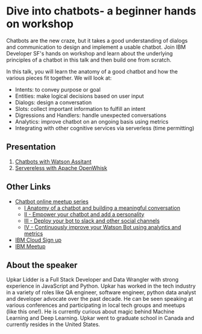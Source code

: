 # Dive into chatbots- a beginner hands on workshop

Chatbots are the new craze, but it takes a good understanding of dialogs and communication to design and implement a usable chatbot. Join IBM Developer SF's hands on workshop and learn about the underlying principles of a chatbot in this talk and then build one from scratch.

In this talk, you will learn the anatomy of a good chatbot and how the various pieces fit together. We will look at:

- Intents: to convey purpose or goal
- Entities: make logical decisions based on user input
- Dialogs: design a conversation
- Slots: collect important information to fulfill an intent
- Digressions and Handlers: handle unexpected conversations
- Analytics: improve chatbot on an ongoing basis using metrics
- Integrating with other cognitive services via serverless (time permitting)

## Presentation
1. [Chatbots with Watson Assitant](assets/ibm-chatbots-hackerdojo.pdf)
2. [Servereless with Apache OpenWhisk](https://slides.com/upkar/sfhtml5-serverless)

## Other Links
* [Chatbot online meetup series](https://github.com/lidderupk/ibm-chatbot-series)
  - [I Anatomy of a chatbot and building a meaningful conversation](https://www.crowdcast.io/e/anatomy-of-a-chatbot-and) 
  - [II - Empower your chatbot and add a personality](https://www.crowdcast.io/e/empower-your-chatbot-and)
  - [III - Deploy your bot to slack and other social channels](https://www.crowdcast.io/e/deploy-your-bot-to-slack)
  - [IV - Continuously improve your Watson Bot using analytics and metrics](https://www.crowdcast.io/e/continuously-improve) 
* [IBM Cloud Sign up](http://bit.ly/ibm-signup)
* [IBM Meetup](http://bit.ly/ibm-meetup)
## About the speaker
Upkar Lidder is a Full Stack Developer and Data Wrangler with strong experience in JavaScript and Python. Upkar has worked in the tech industry in a variety of roles like QA engineer, software engineer, python data analyst and developer advocate over the past decade. He can be seen speaking at various conferences and participating in local tech groups and meetups (like this one!). He is currently curious about magic behind Machine Learning and Deep Learning. Upkar went to graduate school in Canada and currently resides in the United States.